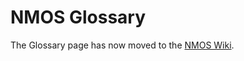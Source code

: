 # NMOS Glossary

The Glossary page has now moved to the [NMOS Wiki](https://amwa-tv.github.io/nmos/wiki/Glossary).